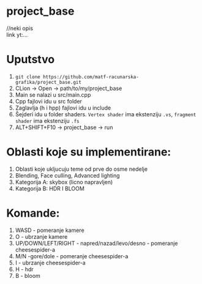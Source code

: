 # project_base  
//neki opis  
link yt:...


# Uputstvo
1. `git clone https://github.com/matf-racunarska-grafika/project_base.git`
2. CLion -> Open -> path/to/my/project_base
3. Main se nalazi u src/main.cpp
4. Cpp fajlovi idu u src folder
5. Zaglavlja (h i hpp) fajlovi idu u include
6. Šejderi idu u folder shaders. `Vertex shader` ima ekstenziju `.vs`, `fragment shader` ima ekstenziju `.fs`
7. ALT+SHIFT+F10 -> project_base -> run


# Oblasti koje su implementirane:
1. Oblasti koje ukljucuju teme od prve do osme nedelje
2. Blending, Face culling, Advanced lighting
3. Kategorija A: skybox (licno napravljen)
4. Kategorija B: HDR I BLOOM


# Komande:
1. WASD - pomeranje kamere
2. O - ubrzanje kamere
3. UP/DOWN/LEFT/RIGHT - napred/nazad/levo/desno - pomeranje cheesespider-a
4. M/N -gore/dole - pomeranje cheesespider-a
5. I - ubrzanje cheesespider-a
6. H - hdr
7. B - bloom
